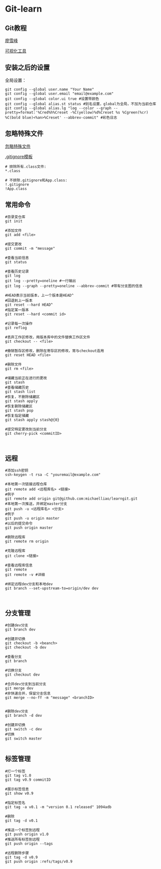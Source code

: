 # Git-learn

## Git教程

[廖雪峰](https://www.liaoxuefeng.com/wiki/896043488029600)



[可视化工具](https://www.sourcetreeapp.com/)



## 安装之后的设置

全局设置：

```shell
git config --global user.name "Your Name"
git config --global user.email "email@example.com"
git config --global color.ui true #设置带颜色
git config --global alias.st status #别名设置，global为全局，不加为当前仓库
git config --global alias.lg "log --color --graph --pretty=format:'%Cred%h%Creset -%C(yellow)%d%Creset %s %Cgreen(%cr) %C(bold blue)<%an>%Creset' --abbrev-commit" #彩色日志
```

## 忽略特殊文件

[忽略特殊文件](https://www.liaoxuefeng.com/wiki/896043488029600/900004590234208)



[.gitignore模板](https://github.com/github/gitignore)



```shell
# 排除所有.class文件:
*.class

# 不排除.gitignore和App.class:
!.gitignore
!App.class
```





## 常用命令

```shell
#目录变仓库
git init 

#添加文件
git add <file> 

#提交更改
git commit -m "message" 

#查看当前信息
git status

#查看历史记录
git log
git log --pretty=oneline #一行输出
git log --graph --pretty=oneline --abbrev-commit #带有分支图的信息

#HEAD表示当前版本，上一个版本是HEAD^
#回退到上一版本
git reset --hard HEAD^
#指定某一版本
git reset --hard <commit id>

#记录每一次操作
git reflog

#丢弃工作区修改，用版本库中的文件替换工作区文件
git checkout -- <file>

#撤销暂存区修改，删除在寄存区的修改，常与checkout连用
git reset HEAD <file>

#删除文件
git rm <file>

#储藏当前正在进行的更改
git stash
#查看储藏历史
git stash list
#恢复，不删除储藏区
git stash apply
#恢复删除储藏区
git stash pop
#恢复指定储藏
git stash apply stash@{0}

#提交特定更改到当前分支
git cherry-pick <commitID>



```



## 远程

```shell
#添加ssh密钥
ssh-keygen -t rsa -C "youremail@example.com"

#本地第一次链接远程仓库
git remote add <远程库名> <链接>
#例子
git remote add origin git@github.com:michaelliao/learngit.git
#本地第一次推送，并绑定master分支
git push -u <远程库名> <分支>
#例子
git push -u origin master
#以后的提交命令
git push origin master

#删除远程库
git remote rm origin

#克隆远程库
git clone <链接>

#查看远程库信息
git remote
git remote -v #详细

#绑定远程dev分支和本地dev
git branch --set-upstream-to=origin/dev dev



```



## 分支管理

```shell
#创建dev分支
git branch dev

#创建并切换
git checkout -b <beanch>
git checkout -b dev

#查看分支
git branch

#切换分支
git checkout dev

#合并dev分支到当前分支
git merge dev
#非快速合并，保留分支信息
git merge --no-ff -m "message" <branchID>


#删除dev分支
git branch -d dev

#创建并切换
git switch -c dev
#切换
git switch master


```



## 标签管理

```shell
#打一个标签
git tag v1.0
git tag v0.9 commitID

#展示标签信息
git show v0.9

#指定标签名
git tag -a v0.1 -m "version 0.1 released" 1094adb

#删除
git tag -d v0.1

#推送一个标签到远程
git push origin v1.0
#推送所有标签到远程
git push origin --tags

#远程删除步骤
git tag -d v0.9
git push origin :refs/tags/v0.9



```

